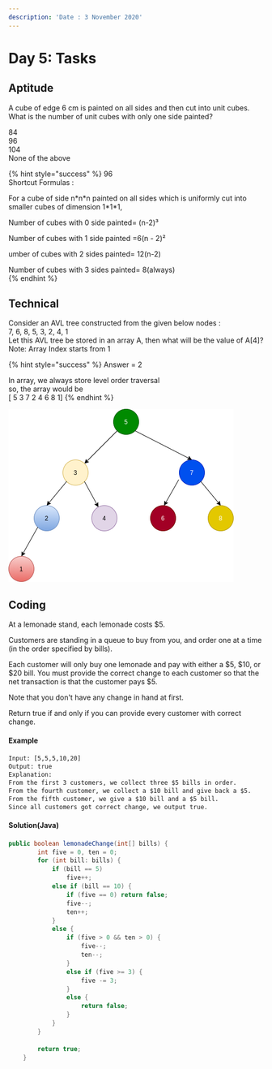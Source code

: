 ```yaml
---
description: 'Date : 3 November 2020'
---
```


# Day 5: Tasks

## Aptitude

A cube of edge 6 cm is painted on all sides and then cut into unit cubes. What is the number of unit cubes with only one side painted?

84  
96  
104   
None of the above

{% hint style="success" %}
96  
Shortcut Formulas :

For a cube of side n\*n\*n painted on all sides which is uniformly cut into smaller cubes of dimension 1\*1\*1,

Number of cubes with 0 side painted= \(n-2\)³

Number of cubes with 1 side painted =6\(n - 2\)²

umber of cubes with 2 sides painted= 12\(n-2\)

Number of cubes with 3 sides painted= 8\(always\)  
{% endhint %}

## Technical

Consider an AVL tree constructed from the given below nodes :   
7, 6, 8, 5, 3, 2, 4, 1  
Let this AVL tree be stored in an array A, then what will be the value of A\[4\]?  
Note: Array Index starts from 1  


{% hint style="success" %}
Answer = 2  
  
In array, we always store level order traversal  
so, the array would be  
\[ 5 3 7 2 4 6 8 1\]
{% endhint %}

![AVL Tree for given array](../../.gitbook/assets/untitled-diagram%20%281%29.png)

## Coding 

At a lemonade stand, each lemonade costs $5. 

Customers are standing in a queue to buy from you, and order one at a time \(in the order specified by bills\).

Each customer will only buy one lemonade and pay with either a $5, $10, or $20 bill.  You must provide the correct change to each customer so that the net transaction is that the customer pays $5.

 Note that you don't have any change in hand at first.

 Return true if and only if you can provide every customer with correct change.

#### Example

```text
Input: [5,5,5,10,20]
Output: true
Explanation: 
From the first 3 customers, we collect three $5 bills in order.
From the fourth customer, we collect a $10 bill and give back a $5.
From the fifth customer, we give a $10 bill and a $5 bill.
Since all customers got correct change, we output true.
```

#### Solution\(Java\)

```java
public boolean lemonadeChange(int[] bills) {
        int five = 0, ten = 0;
        for (int bill: bills) {
            if (bill == 5)
                five++;
            else if (bill == 10) {
                if (five == 0) return false;
                five--;
                ten++;
            } 
            else {
                if (five > 0 && ten > 0) {
                    five--;
                    ten--;
                } 
                else if (five >= 3) {
                    five -= 3;
                } 
                else {
                    return false;
                }
            }
        }

        return true;
    }
```

### 

